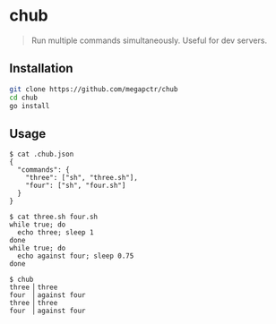 # chub

> Run multiple commands simultaneously. Useful for dev servers.

## Installation

```bash
git clone https://github.com/megapctr/chub
cd chub
go install
```

## Usage

```
$ cat .chub.json
{
  "commands": {
    "three": ["sh", "three.sh"],
    "four": ["sh", "four.sh"]
  }
}

$ cat three.sh four.sh
while true; do
  echo three; sleep 1
done
while true; do
  echo against four; sleep 0.75
done

$ chub
three ▏three
four  ▏against four
three ▏three
four  ▏against four
```
